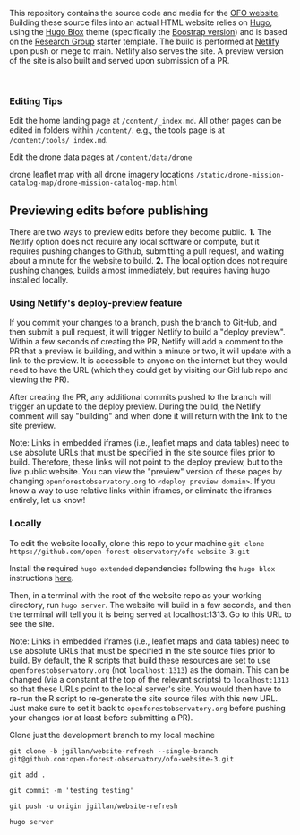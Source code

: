 
<br/>
<br/>
<br/>
<br/>
<br/>
<br/>
<br/>
<br/>



This repository contains the source code and media for the [OFO website](https://openforestobservatory.org). Building these source files into an actual HTML website relies on [Hugo](https://gohugo.io/), using the [Hugo Blox](https://hugoblox.com/) theme (specifically the [Boostrap version](https://bootstrap.hugoblox.com/)) and is based on the [Research Group](https://github.com/HugoBlox/theme-research-group) starter template. The build is performed at [Netlify](https://www.netlify.com/) upon push or mege to main. Netlify also serves the site. A preview version of the site is also built and served upon submission of a PR.

<br/>

### Editing Tips

Edit the home landing page at `/content/_index.md`. All other pages can be edited in folders within `/content/`. e.g., the tools page is at `/content/tools/_index.md`.

Edit the drone data pages at `/content/data/drone`

drone leaflet map with all drone imagery locations
`/static/drone-mission-catalog-map/drone-mission-catalog-map.html`
  



## Previewing edits before publishing

There are two ways to preview edits before they become public. **1.** The Netlify option does not require any local software or compute, but it requires pushing changes to Github, submitting a pull request, and waiting about a minute for the website to build. **2.** The local option does not require pushing changes, builds almost immediately, but requires having hugo installed locally.

### Using Netlify's deploy-preview feature

If you commit your changes to a branch, push the branch to GitHub, and then submit a pull request, it will trigger Netlify to build a "deploy preview". Within a few seconds of creating the PR, Netlify will add a comment to the PR that a preview is building, and within a minute or two, it will update with a link to the preview. It is accessible to anyone on the internet but they would need to have the URL (which they could get by visiting our GitHub repo and viewing the PR).

After creating the PR, any additional commits pushed to the branch will trigger an update to the deploy preview. During the build, the Netlify comment will say "building" and when done it will return with the link to the site preview.

Note: Links in embedded iframes (i.e., leaflet maps and data tables) need to use absolute URLs that must be specified in the site source files prior to build. Therefore, these links will not point to the deploy preview, but to the live public website. You can view the "preview" version of these pages by changing `openforestobservatory.org` to `<deploy preview domain>`. If you know a way to use relative links within iframes, or eliminate the iframes entirely, let us know!

### Locally

To edit the website locally, clone this repo to your machine `git clone https://github.com/open-forest-observatory/ofo-website-3.git`

Install the required `hugo extended` dependencies following the `hugo blox` instructions [here](https://docs.hugoblox.com/getting-started/install-hugo/).

Then, in a terminal with the root of the website repo as your working directory, run `hugo server`. The website will build in a few seconds, and then the terminal will tell you it is being served at localhost:1313. Go to this URL to see the site.

Note: Links in embedded iframes (i.e., leaflet maps and data tables) need to use absolute URLs that must be specified in the site source files prior to build. By default, the R scripts that build these resources are set to use `openforestobservatory.org` (not `localhost:1313`) as the domain. This can be changed (via a constant at the top of the relevant scripts) to `localhost:1313` so that these URLs point to the local server's site. You would then have to re-run the R script to re-generate the site source files with this new URL. Just make sure to set it back to `openforestobservatory.org` before pushing your changes (or at least before submitting a PR).


Clone just the development branch to my local machine

`git clone -b jgillan/website-refresh --single-branch git@github.com:open-forest-observatory/ofo-website-3.git`

`git add .`

`git commit -m 'testing testing'`

`git push -u origin jgillan/website-refresh`

`hugo server`
